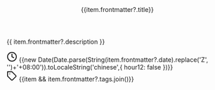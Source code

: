<script setup>
 
import { data as posts } from './posts.data.js'
import { useData } from 'vitepress'
const { frontmatter } = useData()

</script>
<style lang="sass">
article
  border-bottom: 1px solid rgba(0,0,0,.05)
  padding-bottom: 20px 
  margin-bottom: 20px
.title
    font-family: PT Serif,Serif
    font-size: 28px
    border-bottom: 0
    cursor: pointer
    transition: all .2s
    a
        color: #000!important
        font-weight: bold
a:link
    text-decoration: none
a:hover
    text-decoration: underline
    color: #d05dd2!important   
.description
    font-size: 14px
    color: rgba(0,0,0,.54)
    font-weight: 200   
    word-wrap: break-word
    text-overflow: ellipsis
    // overflow: hidden
    // display: -webkit-box
.meta
    color: rgba(0,0,0,.54)
    font-weight: 200
    display: flex
    align-items: center    
    font-size: 14px
.posts-time-svg
    margin-right: 5px
    width: 14px
    height: 14px       
</style>

<article v-for="(item, index) in posts" :key="index">

  <div v-if="item.frontmatter?.title">
    <header class="title">
      <a :href="item.frontmatter.link" class="nav-link">
        {{item.frontmatter?.title}}
      </a>
    </header>
    <p class="description" >
        {{ item.frontmatter?.description }}
    </p>
    <div class="meta">
        <svg xmlns="http://www.w3.org/2000/svg" width="24" height="24" viewBox="0 0 24 24" fill="none" stroke="currentColor" stroke-width="2" stroke-linecap="round" stroke-linejoin="round" class="posts-time-svg">
          <circle cx="12" cy="12" r="10"></circle>
          <polyline points="12 6 12 12 16 14"></polyline>
        </svg>
        <span>
        {{new Date(Date.parse(String(item.frontmatter?.date).replace('Z', '')+'+08:00')).toLocaleString('chinese',{ hour12: false })}}
        </span>
    </div>
    <div class="meta">
        <svg xmlns="http://www.w3.org/2000/svg" width="24" height="24" viewBox="0 0 24 24" fill="none" stroke="currentColor" stroke-width="2" stroke-linecap="round" stroke-linejoin="round" class="posts-time-svg">
          <path d="M20.59 13.41l-7.17 7.17a2 2 0 0 1-2.83 0L2 12V2h10l8.59 8.59a2 2 0 0 1 0 2.82z"></path>
          <line x1="7" y1="7" x2="7" y2="7"></line>
        </svg>
        <span span href="/tag/WebAV" class="">
          {{item && item.frontmatter?.tags.join()}}
        </span>
    </div>

  </div>

</article>
